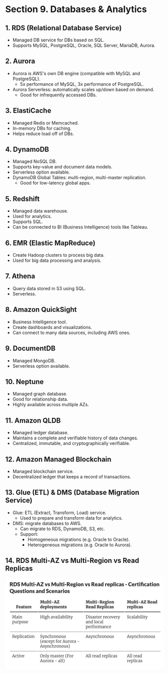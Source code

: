 # Section 9. Databases & Analytics

## 1. RDS (Relational Database Service)

- Managed DB service for DBs based on SQL.
- Supports MySQL, PostgreSQL, Oracle, SQL Server, MariaDB, Aurora.

## 2. Aurora

- Aurora is AWS's own DB engine (compatible with MySQL and PostgreSQL).
  - 5x performance of MySQL, 3x performance of PostgreSQL.
- Aurora Serverless: automatically scales up/down based on demand.
  - Good for infrequently accessed DBs.

## 3. ElastiCache

- Managed Redis or Memcached.
- In-memory DBs for caching.
- Helps reduce load off of DBs.

## 4. DynamoDB

- Managed NoSQL DB.
- Supports key-value and document data models.
- Serverless option available.
- DynamoDB Global Tables: multi-region, multi-master replication.
  - Good for low-latency global apps.

## 5. Redshift

- Managed data warehouse.
- Used for analytics.
- Supports SQL.
- Can be connected to BI (Business Intelligence) tools like Tableau.

## 6. EMR (Elastic MapReduce)

- Create Hadoop clusters to process big data.
- Used for big data processing and analysis.

## 7. Athena

- Query data stored in S3 using SQL.
- Serverless.

## 8. Amazon QuickSight

- Business Intelligence tool.
- Create dashboards and visualizations.
- Can connect to many data sources, including AWS ones.

## 9. DocumentDB

- Managed MongoDB.
- Serverless option available.

## 10. Neptune

- Managed graph database.
- Good for relationship data.
- Highly available across multiple AZs.

## 11. Amazon QLDB

- Managed ledger database.
- Maintains a complete and verifiable history of data changes.
- Centralized, immutable, and cryptographically verifiable.

## 12. Amazon Managed Blockchain

- Managed blockchain service.
- Decentralized ledger that keeps a record of transactions.

## 13. Glue (ETL) & DMS (Database Migration Service)

- Glue: ETL (Extract, Transform, Load) service.
  - Used to prepare and transform data for analytics.
- DMS: migrate databases to AWS.
  - Can migrate to RDS, DynamoDB, S3, etc.
  - Support:
    - Homogeneous migrations (e.g. Oracle to Oracle).
    - Heterogeneous migrations (e.g. Oracle to Aurora).

## 14. RDS Multi-AZ vs Multi-Region vs Read Replicas
![RDS Mutli-AZ vs Multi-Region vs Read Replicas](img/section-9-image.png)